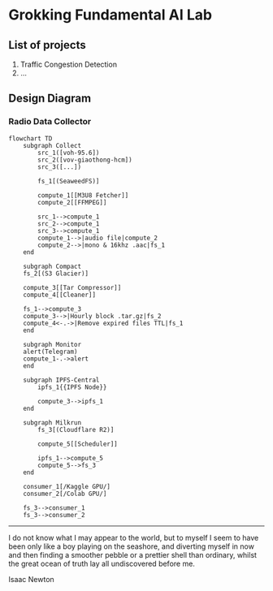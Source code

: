 # Grokking Fundamental AI Lab

## List of projects

1. Traffic Congestion Detection
2. ...

## Design Diagram
### Radio Data Collector

```mermaid
flowchart TD
    subgraph Collect
        src_1([voh-95.6])
        src_2([vov-giaothong-hcm])
        src_3([...])

        fs_1[(SeaweedFS)]

        compute_1[[M3U8 Fetcher]]
        compute_2[[FFMPEG]]

        src_1-->compute_1
        src_2-->compute_1
        src_3-->compute_1
        compute_1-->|audio file|compute_2
        compute_2-->|mono & 16khz .aac|fs_1
    end

    subgraph Compact
    fs_2[(S3 Glacier)]

    compute_3[[Tar Compressor]]
    compute_4[[Cleaner]]

    fs_1-->compute_3
    compute_3-->|Hourly block .tar.gz|fs_2
    compute_4<-.->|Remove expired files TTL|fs_1
    end

    subgraph Monitor
    alert(Telegram)
    compute_1-.->alert
    end

    subgraph IPFS-Central
        ipfs_1{{IPFS Node}}

        compute_3-->ipfs_1
    end

    subgraph Milkrun
        fs_3[(Cloudflare R2)]

        compute_5[[Scheduler]]

        ipfs_1-->compute_5
        compute_5-->fs_3
    end

    consumer_1[/Kaggle GPU/]
    consumer_2[/Colab GPU/]

    fs_3-->consumer_1
    fs_3-->consumer_2
```

---

I do not know what I may appear to the world, but to myself I seem to have been only like a boy playing on the seashore, and diverting myself in now and then finding a smoother pebble or a prettier shell than ordinary, whilst the great ocean of truth lay all undiscovered before me.

Isaac Newton
